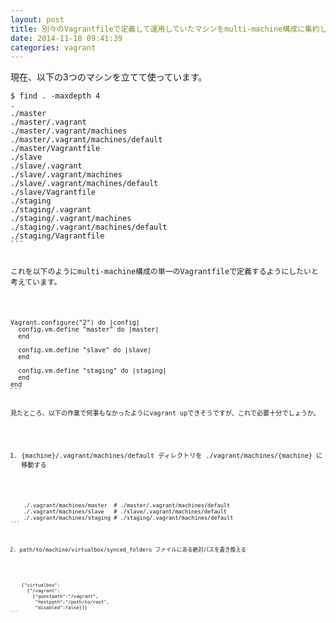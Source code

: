 ```yaml
---
layout: post
title: 別々のVagrantfileで定義して運用していたマシンをmulti-machine構成に集約したい
date: 2014-11-18 09:41:39
categories: vagrant
---
```

<p>現在、以下の3つのマシンを立てて使っています。</p>

<pre class="lang-sh prettyprint-override"><code>$ find . -maxdepth 4
.
./master
./master/.vagrant
./master/.vagrant/machines
./master/.vagrant/machines/default
./master/Vagrantfile
./slave
./slave/.vagrant
./slave/.vagrant/machines
./slave/.vagrant/machines/default
./slave/Vagrantfile
./staging
./staging/.vagrant
./staging/.vagrant/machines
./staging/.vagrant/machines/default
./staging/Vagrantfile
```

<p>これを以下のようにmulti-machine構成の単一のVagrantfileで定義するようにしたいと考えています。</p>

<pre class="lang-ruby prettyprint-override"><code>Vagrant.configure("2") do |config|
  config.vm.define "master" do |master|
  end

  config.vm.define "slave" do |slave|
  end

  config.vm.define "staging" do |staging|
  end
end
```

<p>見たところ、以下の作業で何事もなかったようにvagrant upできそうですが、これで必要十分でしょうか。</p>

<ol>
<li>{machine}/.vagrant/machines/default ディレクトリを ./vagrant/machines/{machine} に移動する</li>
</ol>

<pre class="lang-sh prettyprint-override"><code>    ./.vagrant/machines/master  # ./master/.vagrant/machines/default
    ./.vagrant/machines/slave   # ./slave/.vagrant/machines/default
    ./.vagrant/machines/staging # ./staging/.vagrant/machines/default
```

<ol start="2">
<li>path/to/machine/virtualbox/synced_folders ファイルにある絶対パスを書き換える</li>
</ol>

<pre class="lang-js prettyprint-override"><code>    {"virtualbox":
      {"/vagrant":
        {"guestpath":"/vagrant",
         "hostpath":"/path/to/root",
         "disabled":false}}}
```
